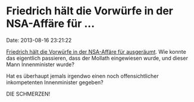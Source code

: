 Friedrich hält die Vorwürfe in der NSA-Affäre für \...
======================================================

Date: 2013-08-16 23:21:22

[Friedrich hält die Vorwürfe in der NSA-Affäre für
ausgeräumt](http://www.zeit.de/politik/deutschland/2013-08/friedrich-nsa-affaere).
Wie konnte das eigentlich passieren, dass der Mollath eingewiesen wurde,
und dieser Mann Innenminister wurde?

Hat es überhaupt jemals irgendwo einen noch offensichtlicher
inkompetenten Innenminister gegeben?

DIE SCHMERZEN!
